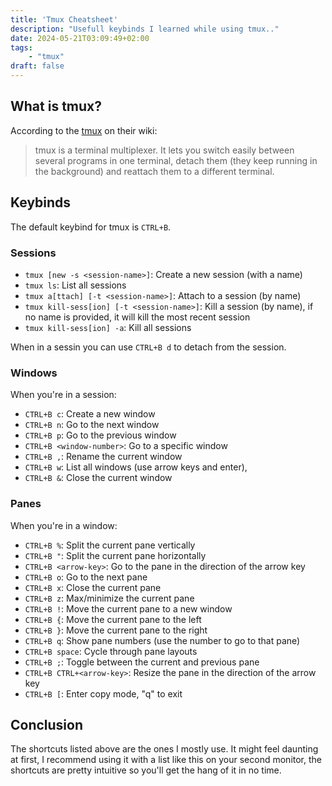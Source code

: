 ```yaml
---
title: 'Tmux Cheatsheet'
description: "Usefull keybinds I learned while using tmux.."
date: 2024-05-21T03:09:49+02:00
tags: 
    - "tmux"
draft: false
---
```


## What is tmux?
According to the [tmux](https://github.com/tmux/tmux/wiki) on their wiki:
> tmux is a terminal multiplexer. It lets you switch easily between several programs in one terminal, detach them (they keep running in the background) and reattach them to a different terminal.

## Keybinds
The default keybind for tmux is `CTRL+B`.

### Sessions
- `tmux [new -s <session-name>]`: Create a new session (with a name)
- `tmux ls`: List all sessions
- `tmux a[ttach] [-t <session-name>]`: Attach to a session (by name)
- `tmux kill-sess[ion] [-t <session-name>]`: Kill a session (by name), if no name is provided, it will kill the most recent session
- `tmux kill-sess[ion] -a`: Kill all sessions

When in a sessin you can use `CTRL+B d` to detach from the session.

### Windows
When you're in a session:
- `CTRL+B c`: Create a new window
- `CTRL+B n`: Go to the next window
- `CTRL+B p`: Go to the previous window
- `CTRL+B <window-number>`: Go to a specific window
- `CTRL+B ,`: Rename the current window
- `CTRL+B w`: List all windows (use arrow keys and enter),
- `CTRL+B &`: Close the current window

### Panes
When you're in a window:
- `CTRL+B %`: Split the current pane vertically
- `CTRL+B "`: Split the current pane horizontally
- `CTRL+B <arrow-key>`: Go to the pane in the direction of the arrow key
- `CTRL+B o`: Go to the next pane
- `CTRL+B x`: Close the current pane
- `CTRL+B z`: Max/minimize the current pane
- `CTRL+B !`: Move the current pane to a new window
- `CTRL+B {`: Move the current pane to the left
- `CTRL+B }`: Move the current pane to the right
- `CTRL+B q`: Show pane numbers (use the number to go to that pane)
- `CTRL+B space`: Cycle through pane layouts
- `CTRL+B ;`: Toggle between the current and previous pane
- `CTRL+B CTRL+<arrow-key>`: Resize the pane in the direction of the arrow key
- `CTRL+B [`: Enter copy mode, "q" to exit

## Conclusion
The shortcuts listed above are the ones I mostly use. It might feel daunting at first, I recommend using it with a list like this on your second monitor, the 
shortcuts are pretty intuitive so you'll get the hang of it in no time. 
